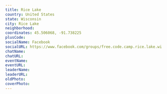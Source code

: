 ```yaml
---
title: Rice Lake
country: United States
state: Wisconsin
city: Rice Lake
neighborhood: 
coordinates: 45.506068, -91.738225
plusCode:
socialName: Facebook
socialURL: https://www.facebook.com/groups/free.code.camp.rice.lake.wi
chatName:
chatURL:
eventName:
eventURL:
leaderName:
leaderURL:
oldPhoto: 
coverPhoto:
---
```

